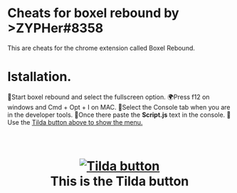 # Cheats for boxel rebound by >ZYPHer#8358
This are cheats for the chrome extension called Boxel Rebound.



# Istallation. 
   
   📂Start boxel rebound and select the fullscreen option.
   🌍Press f12 on windows and Cmd + Opt + I on MAC.
   👿Select the Console tab when you are in the developer tools.
   👀Once there paste the **Script.js** text in the console. 
   🥶Use the [Tilda button above to show the menu.](https://qph.fs.quoracdn.net/main-qimg-ff8436a338c4435a98fe4f5874ce42d2-c)

<h1 align="center">
  <br>
  <a href="https://discord.gg/DcEMZNBkSG"><img src="https://qph.fs.quoracdn.net/main-qimg-ff8436a338c4435a98fe4f5874ce42d2-c" alt="Tilda button"></a>
  <br>
  This is the Tilda button
  <br>
</h1>

